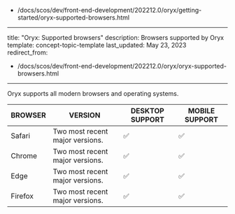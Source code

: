   - /docs/scos/dev/front-end-development/202212.0/oryx/getting-started/oryx-supported-browsers.html
---
title: "Oryx: Supported browsers"
description: Browsers supported by Oryx
template: concept-topic-template
last_updated: May 23, 2023
redirect_from:
  - /docs/scos/dev/front-end-development/202212.0/oryx/oryx-supported-browsers.html
---

Oryx supports all modern browsers and operating systems.

| BROWSER | VERSION | DESKTOP SUPPORT | MOBILE SUPPORT |
| --- | --- | --- | --- |
| Safari | Two most recent major versions. | &#9989; | &#9989; |
| Chrome | Two most recent major versions. | &#9989; | &#9989; |
| Edge | Two most recent major versions. | &#9989; | &#9989; |
| Firefox | Two most recent major versions. | &#9989; | &#9989; |
